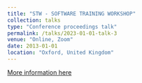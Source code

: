 ```yaml
---
title: "STW - SOFTWARE TRAINING WORKSHOP"
collection: talks
type: "Conference proceedings talk"
permalink: /talks/2023-01-01-talk-3
venue: "Online, Zoom"
date: 2013-01-01
location: "Oxford, United Kingdom"
---
```

[More information here](https://www.youtube.com/watch?v=4ujeTrSjiKo&list=PL9YH3PJoIwse1knwzu0Dux61j-Iq5z40B&index=1)

